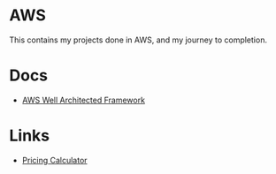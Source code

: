 # AWS

This contains my projects done in AWS, and my journey to completion. 

# Docs
* [AWS Well Architected Framework](https://d1.awsstatic.com/whitepapers/architecture/AWS_Well-Architected_Framework.pdf)

# Links
* [Pricing Calculator](https://calculator.aws/#/)
